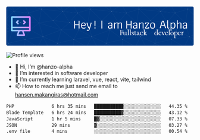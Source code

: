 ![Header](./github-header-image.png)

![Profile views](https://gpvc.arturio.dev/hanzo-alpha)

- 👋 Hi, I’m @hanzo-alpha
- 👀 I’m interested in software developer
- 🌱 I’m currently learning laravel, vue, react, vite, tailwind
- 📫 How to reach me just send me email to hansen.makangiras@hotmail.com 

<!---
hanzo-alpha/hanzo-alpha is a ✨ special ✨ repository because its `README.md` (this file) appears on your GitHub profile.
You can click the Preview link to take a look at your changes.
--->

<!--START_SECTION:waka-->

```txt
PHP              6 hrs 35 mins   ███████████░░░░░░░░░░░░░░   44.35 %
Blade Template   6 hrs 24 mins   ██████████▓░░░░░░░░░░░░░░   43.12 %
JavaScript       1 hr 5 mins     █▓░░░░░░░░░░░░░░░░░░░░░░░   07.33 %
JSON             29 mins         ▓░░░░░░░░░░░░░░░░░░░░░░░░   03.27 %
.env file        4 mins          ░░░░░░░░░░░░░░░░░░░░░░░░░   00.54 %
```

<!--END_SECTION:waka-->
